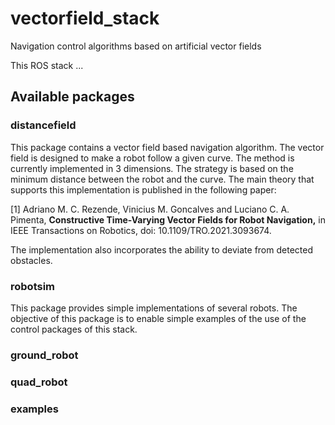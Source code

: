 # vectorfield_stack
Navigation control algorithms based on artificial vector fields



This ROS stack ...




## Available packages


### distancefield

This package contains a vector field based navigation algorithm. The vector field is designed to make a robot follow a given curve. The method is currently implemented in 3 dimensions. The strategy is based on the minimum distance between the robot and the curve. The main theory that supports this implementation is published in the following paper:

[1] Adriano M. C. Rezende, Vinicius M. Goncalves and Luciano C. A. Pimenta, **Constructive Time-Varying Vector Fields for Robot Navigation,** in IEEE Transactions on Robotics, doi: 10.1109/TRO.2021.3093674.

The implementation also incorporates the ability to deviate from detected obstacles.



### robotsim

This package provides simple implementations of several robots. The objective of this package is to enable simple examples of the use of the control packages of this stack.



### ground_robot



### quad_robot



### examples